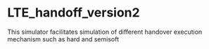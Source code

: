 # LTE_handoff_version2
This simulator facilitates simulation of different handover execution mechanism such as hard and semisoft
